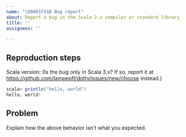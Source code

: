 ```yaml
---
name: "\U0001F41B Bug report"
about: Report a bug in the Scala 2.x compiler or standard library
title: ''
assignees: ''

---
```


## Reproduction steps

Scala version: (Is the bug only in Scala 3.x? If so, report it at https://github.com/lampepfl/dotty/issues/new/choose instead.)

```scala
scala> println("hello, world")
hello, world!
```

## Problem

Explain how the above behavior isn't what you expected.
